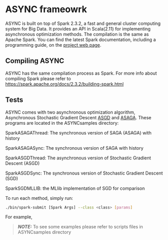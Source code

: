 # ASYNC frameowrk

ASYNC is built on top of Spark 2.3.2, a fast and general cluster computing system for Big Data. It provides an API in Scala(2.11) for implementing asynchronous optimization methods. The compilation is the same as Apache Spark. You can find the latest Spark documentation, including a programming guide, on the [project web page](http://spark.apache.org/documentation.html).


## Compiling ASYNC

ASYNC has the same compilation process as Spark. For more info about compiling Spark please refer to https://spark.apache.org/docs/2.3.2/building-spark.html


## Tests
ASYNC comes with two asynchronous optimization algorithm, Asynchronous Stochastic Gradient Descent [ASGD](https://papers.nips.cc/paper/4687-large-scale-distributed-deep-networks.pdf) and [ASAGA](http://proceedings.mlr.press/v54/leblond17a/leblond17a.pdf). These programs are located in the ASYNCsamples directory:

SparkASAGAThread: The synchronous version of SAGA (ASAGA) with history

SparkASAGASync: The synchronous version of SAGA with history

SparkASGDThread: The asynchronous version of Stochastic Gradient Descent (ASGD)

SparkASGDSync: The synchronous version of Stochastic Gradient Descent (SGD) 

SparkSGDMLLIB: the MLlib implementation of SGD for comparison

To run each method, simply run:

```sh
./bin/spark-submit [Spark Args] --class <class> [params]
```

For example, 


> **_NOTE:_** To see some examples please refer to scripts files in ASYNCsamples directory

